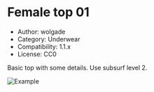 # Female top 01

* Author: wolgade
* Category: Underwear
* Compatibility: 1.1.x
* License: CC0

Basic top with some details. Use subsurf level 2.

![Example](top.jpg)


